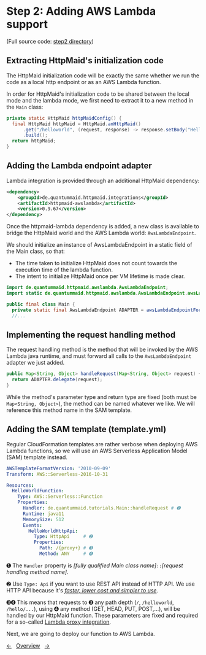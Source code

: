 # Step 2: Adding AWS Lambda support

(Full source code: [step2 directory](step2))

## Extracting HttpMaid's initialization code

The HttpMaid initialization code will be exactly the same whether we run the code as a local http endpoint or as an AWS Lambda function.

In order for HttpMaid's initialization code to be shared between the local mode and the lambda mode, we first need to extract it to a new method in the `Main` class:

<!---[CodeSnippet](step2HttpMaidConfig)-->
```java
private static HttpMaid httpMaidConfig() {
  final HttpMaid httpMaid = HttpMaid.anHttpMaid()
      .get("/helloworld", (request, response) -> response.setBody("Hello World!"))
      .build();
  return httpMaid;
}
```

## Adding the Lambda endpoint adapter

Lambda integration is provided through an additional HttpMaid dependency:

<!---[CodeSnippet](step2HttpMaidDependency)-->
```xml
<dependency>
    <groupId>de.quantummaid.httpmaid.integrations</groupId>
    <artifactId>httpmaid-awslambda</artifactId>
    <version>0.9.67</version>
</dependency>
```

Once the httpmaid-lambda dependency is added, a new class is available to bridge the HttpMaid world and the AWS Lambda world: `AwsLambdaEndpoint`.

We should initialize an instance of AwsLambdaEndpoint in a static field of the Main class, so that:

- The time taken to initialize HttpMaid does not count towards the execution time of the lambda function.
- The intent to initialize HttpMaid once per VM lifetime is made clear.

<!---[CodeSnippet](step2AdapterDeclaration1)-->
```java
import de.quantummaid.httpmaid.awslambda.AwsLambdaEndpoint;
import static de.quantummaid.httpmaid.awslambda.AwsLambdaEndpoint.awsLambdaEndpointFor;
```

<!---[CodeSnippet](step2AdapterDeclaration2)-->
```java
public final class Main {
  private static final AwsLambdaEndpoint ADAPTER = awsLambdaEndpointFor(httpMaidConfig());
  //...
```

## Implementing the request handling method

The request handling method is the method that will be invoked by the AWS Lambda java runtime, and must forward all calls to the `AwsLambdaEndpoint` adapter we just added.

<!---[CodeSnippet](step2RequestHandlingMethod)-->
```java
public Map<String, Object> handleRequest(Map<String, Object> request) {
  return ADAPTER.delegate(request);
}
```

While the method's parameter type and return type are fixed (both must be `Map<String, Object>`), the method can be named whatever we like.
We will reference this method name in the SAM template.

## Adding the SAM template (template.yml)

Regular CloudFormation templates are rather verbose when deploying AWS Lambda functions, so we will use an AWS Serverless Application Model (SAM) template instead.

<!---[CodeSnippet](file=step3/template.yml)-->
```yaml
AWSTemplateFormatVersion: '2010-09-09'
Transform: AWS::Serverless-2016-10-31

Resources:
  HelloWorldFunction:
    Type: AWS::Serverless::Function
    Properties:
      Handler: de.quantummaid.tutorials.Main::handleRequest # ➊
      Runtime: java11
      MemorySize: 512
      Events:
        HelloWorldHttpApi:
          Type: HttpApi     # ➋
          Properties:
            Path: /{proxy+} # ➌
            Method: ANY     # ➍

```

➊ The `Handler` property is _[fully qualified Main class name]_`::`_[request handling method name]_.

➋ Use `Type: Api` if you want to use REST API instead of HTTP API. We use HTTP API because it's [_faster, lower cost and simpler to use_](https://aws.amazon.com/blogs/compute/building-better-apis-http-apis-now-generally-available/).

➌➍ This means that requests to ➌ any path depth (`/`, `/helloworld`, `/hello/...`), using ➍ any method (GET, HEAD, PUT, POST,...), will be handled by our HttpMaid function. These parameters are fixed and required for a so-called [Lambda proxy integration](https://docs.aws.amazon.com/apigateway/latest/developerguide/set-up-lambda-proxy-integrations.html).

Next, we are going to deploy our function to AWS Lambda.

<!---[Nav]-->
[&larr;](01_MinimumViableFunction.md)&nbsp;&nbsp;&nbsp;[Overview](README.md)&nbsp;&nbsp;&nbsp;[&rarr;](03_DeployingOurFunction.md)